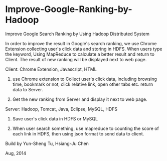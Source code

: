 # Improve-Google-Ranking-by-Hadoop
Improve Google Search Ranking by Using Hadoop Distributed System

In order to improve the result in Google's search ranking, we use Chrome Extension collecting user's click data and storing in HDFS. When users type the keyword, Using MapReduce to calculate a better result and return to Client. The result of new ranking will be displayed next to web page.

Client: Chrome Extension, Javascript, HTML

1. use Chrome extension to Collect user's click data, including browsing time, bookmark or not, click relative link, open other tabs etc. return data to Server.

2. Get the new ranking from Server and display it next to web page.

Server: Hadoop, Tomcat, Java, Eclipse, MySQL, HDFS

1. Save user's click data in HDFS or MySQL

2. When user search something, use mapreduce to counting the score of each link in HDFS, then using json format to send data to client.

Build by Yun-Sheng Tu, Hsiang-Ju Chen

Aug, 2014
